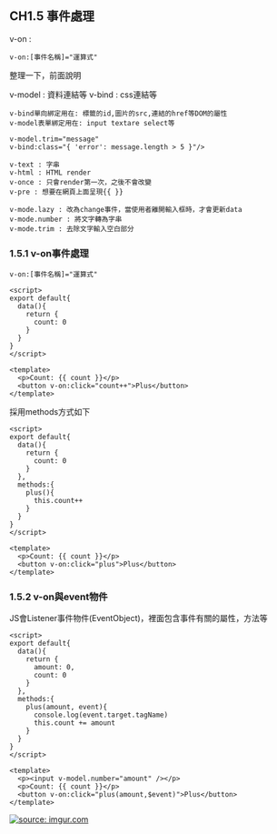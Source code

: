 ## CH1.5 事件處理

v-on : 
```
v-on:[事件名稱]="運算式"
```

整理一下，前面說明

v-model : 資料連結等
v-bind  : css連結等

```
v-bind單向綁定用在: 標籤的id,圖片的src,連結的href等DOM的屬性
v-model表單綁定用在: input textare select等

v-model.trim="message"
v-bind:class="{ 'error': message.length > 5 }"/>

v-text : 字串
v-html : HTML render
v-once : 只會render第一次，之後不會改變
v-pre : 想要在網頁上面呈現{{ }}

v-mode.lazy : 改為change事件，當使用者離開輸入框時，才會更新data
v-mode.number : 將文字轉為字串
v-mode.trim : 去除文字輸入空白部分
```

### 1.5.1 v-on事件處理

```
v-on:[事件名稱]="運算式"
```

```
<script>
export default{
  data(){
    return {
      count: 0
    }
  }
}
</script>

<template>
  <p>Count: {{ count }}</p>
  <button v-on:click="count++">Plus</button>
</template>
```

採用methods方式如下
```
<script>
export default{
  data(){
    return {
      count: 0
    }
  },
  methods:{
    plus(){
      this.count++
    }
  }
}
</script>

<template>
  <p>Count: {{ count }}</p>
  <button v-on:click="plus">Plus</button>
</template>
```

### 1.5.2 v-on與event物件

JS會Listener事件物件(EventObject)，裡面包含事件有關的屬性，方法等

```
<script>
export default{
  data(){
    return {
      amount: 0,
      count: 0
    }
  },
  methods:{
    plus(amount, event){
      console.log(event.target.tagName)
      this.count += amount
    }
  }
}
</script>

<template>
  <p><input v-model.number="amount" /></p>
  <p>Count: {{ count }}</p>
  <button v-on:click="plus(amount,$event)">Plus</button>
</template>
```

<a href="https://imgur.com/U0qjixb"><img src="https://i.imgur.com/U0qjixb.gif" title="source: imgur.com" /></a>